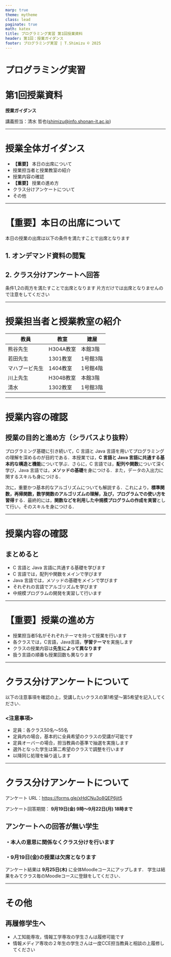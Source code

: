 ```yaml
---
marp: true
theme: mytheme
class: lead
paginate: true
math: katex
title: プログラミング実習 第1回授業資料
header: 第1回：授業ガイダンス
footer: プログラミング実習 | T.Shimizu © 2025
---
```


# プログラミング実習
# 第1回授業資料
**授業ガイダンス**

講義担当：清水 哲也(shimizu@info.shonan-it.ac.jp)

---

# 授業全体ガイダンス

- **【重要】** 本日の出席について
- 授業担当者と授業教室の紹介
- 授業内容の確認
- **【重要】** 授業の進め方
- クラス分けアンケートについて
- その他

---

# 【重要】本日の出席について

本日の授業の出席は以下の条件を満たすことで出席となります

## 1. オンデマンド資料の閲覧
## 2. クラス分けアンケートへ回答

条件1,2の両方を満たすことで出席となります
片方だけでは出席となりませんので注意をしてください


---

# 授業担当者と授業教室の紹介

|      教員      |   教室    |   建屋   |
| -------------- | --------- | -------- |
| 熊谷先生       | H304A教室 | 本館3階  |
| 若田先生       | 1301教室  | 1号館3階 |
| マハブービ先生 | 1404教室  | 1号館4階 |
| 川上先生       | H304B教室 | 本館3階  |
| 清水           | 1302教室  | 1号館3階 |


---

# 授業内容の確認

## 授業の目的と進め方（シラバスより抜粋）

プログラミング基礎に引き続いて，C 言語と Java 言語を用いてプログラミングの理解を深めるのが目的である．本授業では，**C 言語と Java 言語に共通する基本的な構造と機能**について学ぶ．さらに，C 言語では，**配列や関数**について深く学び，Java 言語では，**メソッドの基礎**を身につける．また，データの入出力に関するスキルも身につける．

次に，重要かつ基本的なアルゴリズムについても解説する．これにより，**標準関数，再帰関数，数学関数のアルゴリズムの理解，及び，プログラムでの使い方を習得**する．最終的には，**関数などを利用した中規模プログラムの作成を実習**として行い，そのスキルを身につける．

---

# 授業内容の確認

## まとめると

- C 言語と Java 言語に共通する基礎を学びます
- C 言語では，配列や関数をメインで学びます
- Java 言語では，メソッドの基礎をメインで学びます
- それぞれの言語でアルゴリズムを学びます
- 中規模プログラムの開発を実習して行います

---

# 【重要】授業の進め方

- 授業担当者5名がそれぞれテーマを持って授業を行います
- 各クラスでは，C言語，Java言語，**学習テーマ**を実施します
- クラスの授業内容は**先生によって異なります**
- 扱う言語の順番も授業回数も異なります

---

# クラス分けアンケートについて

以下の注意事項を確認の上，受講したいクラスの第1希望〜第5希望を記入してください．

### <注意事項>
- 定員：各クラス50名〜55名
- 定員内の場合，基本的に全員希望のクラスの受講が可能です
- 定員オーバーの場合，担当教員の基準で抽選を実施します
- 選外となった学生は第二希望のクラスで調整を行います
- 以降同じ処理を繰り返します

---

# クラス分けアンケートについて

アンケート URL：https://forms.gle/xHdCNu3o8QEP6jit5

アンケート回答期間： **9月19日(金) 9時〜9月22日(月) 18時まで**

## アンケートへの回答が無い学生
### ・本人の意思に関係なくクラス分けを行います
### ・9月19日(金)の授業は欠席となります

アンケート結果は **9月25日(木)** に全体Moodleコースにアップします．
学生は結果をみてクラス毎のMoodleコースに登録をしてください．

---

# その他

## 再履修学生へ

- 人工知能専攻，情報工学専攻の学生さんは履修可能です
- 情報メディア専攻の２年生の学生さんは一度CCE担当教員と相談の上履修してください
